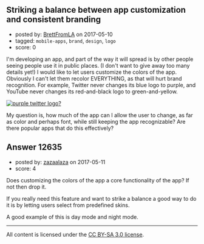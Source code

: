 ## Striking a balance between app customization and consistent branding

- posted by: [BrettFromLA](https://stackexchange.com/users/2813127/brettfromla) on 2017-05-10
- tagged: `mobile-apps`, `brand`, `design`, `logo`
- score: 0

I'm developing an app, and part of the way it will spread is by other people seeing people use it in public places. (I don't want to give away too many details yet!) I would like to let users customize the colors of the app.  Obviously I can't let them recolor EVERYTHING, as that will hurt brand recognition. For example, Twitter never changes its blue logo to purple, and YouTube never changes its red-and-black logo to green-and-yellow.

[![purple twitter logo?][1]][1]

My question is, how much of the app can I allow the user to change, as far as color and perhaps font, while still keeping the app recognizable?  Are there popular apps that do this effectively?


  [1]: https://i.stack.imgur.com/LmXgS.png


## Answer 12635

- posted by: [zazaalaza](https://stackexchange.com/users/4672194/zazaalaza) on 2017-05-11
- score: 4

Does customizing the colors of the app a core functionality of the app? If not then drop it.

If you really need this feature and want to strike a balance a good way to do it is by letting users select from predefined skins.

A good example of this is day mode and night mode.



---

All content is licensed under the [CC BY-SA 3.0 license](https://creativecommons.org/licenses/by-sa/3.0/).
